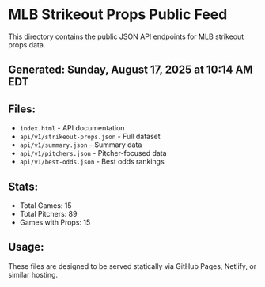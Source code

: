 # MLB Strikeout Props Public Feed

This directory contains the public JSON API endpoints for MLB strikeout props data.

## Generated: Sunday, August 17, 2025 at 10:14 AM EDT

## Files:
- `index.html` - API documentation
- `api/v1/strikeout-props.json` - Full dataset
- `api/v1/summary.json` - Summary data
- `api/v1/pitchers.json` - Pitcher-focused data  
- `api/v1/best-odds.json` - Best odds rankings

## Stats:
- Total Games: 15
- Total Pitchers: 89
- Games with Props: 15

## Usage:
These files are designed to be served statically via GitHub Pages, Netlify, or similar hosting.
